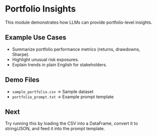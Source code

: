 # Portfolio Insights

This module demonstrates how LLMs can provide portfolio-level insights.

## Example Use Cases
- Summarize portfolio performance metrics (returns, drawdowns, Sharpe).
- Highlight unusual risk exposures.
- Explain trends in plain English for stakeholders.


## Demo Files
- `sample_portfolio.csv` → Sample dataset
- `portfolio_prompt.txt` → Example prompt template

## Next
Try running this by loading the CSV into a DataFrame, convert it to string/JSON, and feed it into the prompt template.

